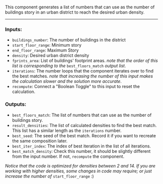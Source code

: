 This component generates a list of numbers that can use as the number of buildings story in an urban district to reach the desired urban density.

---

### Inputs:
- `buildings_number`: The number of buildings in the district
- `start_floor_range`: Minimum story
- `end_floor_range`: Maximum Story
- `density`: Desired urban district density
- `fprints_area`: List of buildings' footprint areas. *note that the order of this list is corresponding to the* `best_floors_match` *output list*.
- `iterations`: The number loops that the component iterates over to find the best matches. *note that increasing the number of this input makes the calculation slower and the solution more accurate*.
- `recompute`: Connect a "Boolean Toggle" to this input to reset the calculation.

### Outputs:
- `best_floors_match`: The list of numbers that can use as the number of buildings story.
- `result_densities`: The list of calculated densities to find the best match. This list has a similar length as the `iterations` number.
- `best_seed`: The seed of the best match. Record it if you want to recreate the same composition later.
- `best_iter_index`: The index of best iteration in the list of all iterations.
- `best_match_density`: Check this number, it should be slightly different from the input number. If not, `recompute` the component.



*Notice that the code is optimized for densities between 2 and 14. If you are working with higher densities, some changes in code may require; or just increase the number of* `start_floor_range` :)
